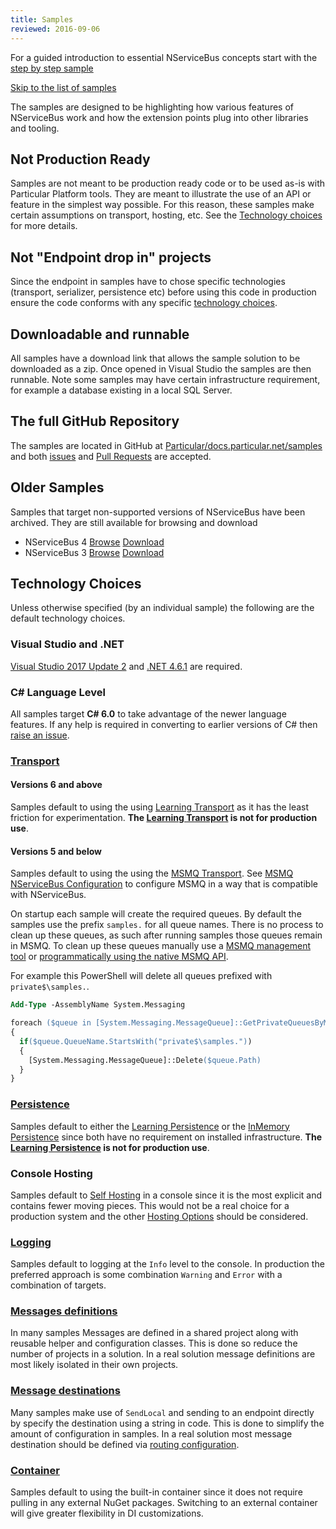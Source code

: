 ```yaml
---
title: Samples
reviewed: 2016-09-06
---
```


For a guided introduction to essential NServiceBus concepts start with the [step by step sample](/samples/step-by-step/)

[Skip to the list of samples](#related-samples)

The samples are designed to be highlighting how various features of NServiceBus work and how the extension points plug into other libraries and tooling.


## Not Production Ready

Samples are not meant to be production ready code or to be used as-is with Particular Platform tools. They are meant to illustrate the use of an API or feature in the simplest way possible. For this reason, these samples make certain assumptions on transport, hosting, etc. See the [Technology choices](#technology-choices) for more details.


## Not "Endpoint drop in" projects

Since the endpoint in samples have to chose specific technologies (transport, serializer, persistence etc) before using this code in production ensure the code conforms with any specific [technology choices](./endpoint-configuration/).


## Downloadable and runnable

All samples have a download link that allows the sample solution to be downloaded as a zip. Once opened in Visual Studio the samples are then runnable. Note some samples may have certain infrastructure requirement, for example a database existing in a local SQL Server.


## The full GitHub Repository

The samples are located in GitHub at [Particular/docs.particular.net/samples](https://github.com/Particular/docs.particular.net/tree/master/samples) and both [issues](https://github.com/Particular/docs.particular.net/issues) and [Pull Requests](https://help.github.com/articles/using-pull-requests/) are accepted.


## Older Samples

Samples that target non-supported versions of NServiceBus have been archived. They are still available for browsing and download

 * NServiceBus 4 [Browse](https://github.com/Particular/docs.particular.net/tree/Version4Samples/samples) [Download](https://github.com/Particular/docs.particular.net/archive/Version4Samples.zip)
 * NServiceBus 3 [Browse](https://github.com/Particular/docs.particular.net/tree/Version3Samples/samples) [Download](https://github.com/Particular/docs.particular.net/archive/Version3Samples.zip)


## Technology Choices

Unless otherwise specified (by an individual sample) the following are the default technology choices.


### Visual Studio and .NET

[Visual Studio 2017 Update 2](https://www.visualstudio.com/en-us/news/releasenotes/vs2017-relnotes) and [.NET 4.6.1](https://www.microsoft.com/en-au/download/details.aspx?id=49981) are required.


### C# Language Level

All samples target **C# 6.0** to take advantage of the newer language features. If any help is required in converting to earlier versions of C# then [raise an issue](https://github.com/Particular/docs.particular.net/issues).


### [Transport](/transports/)


#### Versions 6 and above

Samples default to using the using [Learning Transport](/transports/learning/) as it has the least friction for experimentation. **The [Learning Transport](/transports/learning/) is not for production use**.


#### Versions 5 and below

Samples default to using the using the [MSMQ Transport](/transports/msmq/). See [MSMQ NServiceBus Configuration](/transports/msmq/#nservicebus-configuration) to configure MSMQ in a way that is compatible with NServiceBus.

On startup each sample will create the required queues. By default the samples use the prefix `samples.` for all queue names. There is no process to clean up these queues, as such after running samples those queues remain in MSMQ. To clean up these queues manually use a [MSMQ management tool](/transports/msmq/viewing-message-content-in-msmq.md) or [programmatically using the native MSMQ API](/transports/msmq/operations-scripting.md#delete-queues).

For example this PowerShell will delete all queues prefixed with `private$\samples.`.

```ps
Add-Type -AssemblyName System.Messaging

foreach ($queue in [System.Messaging.MessageQueue]::GetPrivateQueuesByMachine("."))
{
  if($queue.QueueName.StartsWith("private$\samples."))
  {
    [System.Messaging.MessageQueue]::Delete($queue.Path)
  }
}
```


### [Persistence](/persistence/)

Samples default to either the [Learning Persistence](/persistence/learning/) or the [InMemory Persistence](/persistence/in-memory.md) since both have no requirement on installed infrastructure. **The [Learning Persistence](/persistence/learning/) is not for production use**.


### Console Hosting

Samples default to [Self Hosting](/nservicebus/hosting/) in a console since it is the most explicit and contains fewer moving pieces. This would not be a real choice for a production system and the other [Hosting Options](/nservicebus/hosting/) should be considered.


### [Logging](/nservicebus/logging/)

Samples default to logging at the `Info` level to the console. In production the preferred approach is some combination `Warning` and `Error` with a combination of targets.


### [Messages definitions](/nservicebus/messaging/messages-events-commands.md)

In many samples Messages are defined in a shared project along with reusable helper and configuration classes. This is done so reduce the number of projects in a solution. In a real solution message definitions are most likely isolated in their own projects.


### [Message destinations](/nservicebus/messaging/routing.md)

Many samples make use of `SendLocal` and sending to an endpoint directly by specify the destination using a string in code. This is done to simplify the amount of configuration in samples. In a real solution most message destination should be defined via [routing configuration](/nservicebus/messaging/routing.md).


### [Container](/nservicebus/containers/)

Samples default to using the built-in container since it does not require pulling in any external NuGet packages. Switching to an external container will give greater flexibility in DI customizations.